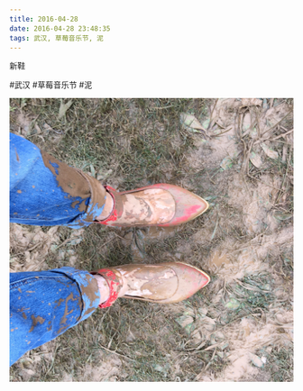 ```yaml
---
title: 2016-04-28
date: 2016-04-28 23:48:35
tags: 武汉, 草莓音乐节, 泥
---
```


<p>新鞋</p>

#武汉 #草莓音乐节 #泥

![](/assets/images/2016/04/0fd29090d9c6094947dab30a32866594.jpg)
